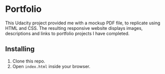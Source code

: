 # Portfolio

This Udacity project provided me with a mockup PDF file, to replicate using HTML and CSS.  The resulting responsive website displays images, descriptions and links to portfolio projects I have completed.

## Installing

1. Clone this repo.
2. Open `index.html` inside your browser.
